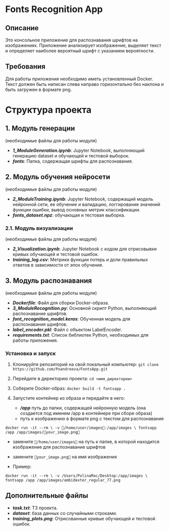# Fonts Recognition App
## Описание
Это консольное приложение для распознавания шрифтов на изображениях. Приложение анализирует изображение, выделяет текст и определяет наиболее вероятный шрифт с указанием вероятности.

## Требования
Для работы приложения необходимо иметь установленный Docker. Текст должен быть написан слева направо горизонтально без наклона и быть загружен в формате png.

# Структура проекта 
## 1. Модуль генерации
(необходимые файлы для работы модуля)
- ***1_ModuleGeneration.ipynb***: Jupyter Notebook, выполняющий генерацию dataset и обучающей и тестовой выборок.
- ***fonts***: Папка, содержащая шрифты для распознавания.

## 2. Модуль обучения нейросети
(необходимые файлы для работы модуля)
- ***2_ModuleTraining.ipynb***: Jupyter Notebook, содержащий модель нейронной сети, ее обучение и валидацию, логгирование значений функции ошибки, вывод основных метрик классификации.
- ***fonts_dataset.npz***: обучающая и тестовая выборка.

### 2.1. Модуль визуализации
(необходимые файлы для работы модуля)
- ***2_Visualization.ipynb***: Jupyter Notebook с кодом для отрисовывки кривых обучающей и тестовой ошибок.
- ***training_log.csv***: Метрики функции потерь и доли правильных ответов в зависимости от эпох обучения.

## 3. Модуль распознавания
(необходимые файлы для работы модуля)
- ***Dockerfile***: Файл для сборки Docker-образа.
- ***3_ModuleRecognition.py***: Основной скрипт Python, выполняющий распознавание шрифтов.
- ***font_recognition_model.keras***: Обученная модель для распознавания шрифтов.
- ***label_encoder.pkl***: Файл с объектом LabelEncoder.
- ***requirements.txt***: Список библиотек Python, необходимых для работы приложения.

### Установка и запуск
1. Клонируйте репозиторий на свой локальный компьютер:
`git clone https://github.com/Poandreeva/FontsApp.git`

2. Перейдите в директорию проекта: 
`cd <имя_директории>`

3. Соберите Docker-образ:
`docker build -t fontsapp .`

4. Запустите контейнер из образа и передайте в него:
   * ***/app*** путь до папки, содержащей нейронную модель (она создается под именем /app в контейнере при сборе образа)
   * путь к изображению в формате png с текстом для распознавания

`docker run -it --rm \
-v 🔴/home/user/images🔴:/app/images \
fontsapp /app /app/images/🔴your_image.png🔴`

   * замените `🔴/home/user/images🔴` на путь к папке, в которой находится изображение для распознавание шрифтов 
   * замените `🔴your_image.png🔴` на имя изображения

* Пример:

`docker run -it --rm \
-v /Users/PolinaMac/Desktop:/app/images \
fontsapp /app /app/images/ambidexter_regular_77.png`

## Дополнительные файлы
- ***task.txt***: ТЗ проекта.
- ***dataset***: база данных со случайными строками.
- ***training_plots.png***: Отрисованные кривые обучающей и тестовой ошибок.

